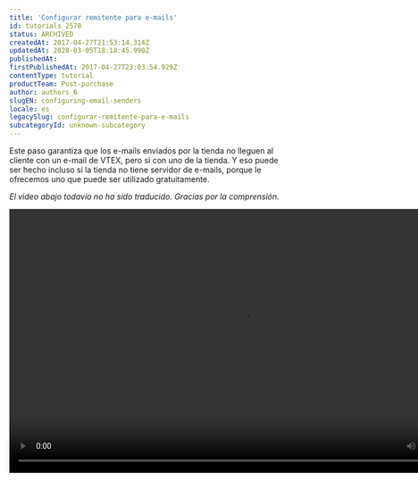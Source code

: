 ```yaml
---
title: 'Configurar remitente para e-mails'
id: tutorials_2578
status: ARCHIVED
createdAt: 2017-04-27T21:53:14.314Z
updatedAt: 2020-03-05T18:18:45.990Z
publishedAt: 
firstPublishedAt: 2017-04-27T23:03:54.929Z
contentType: tutorial
productTeam: Post-purchase
author: authors_6
slugEN: configuring-email-senders
locale: es
legacySlug: configurar-remitente-para-e-mails
subcategoryId: unknown-subcategory
---
```


Este paso garantiza que los e-mails enviados por la tienda no lleguen al cliente con un e-mail de VTEX, pero si con uno de la tienda. Y eso puede ser hecho incluso si la tienda no tiene servidor de e-mails, porque le ofrecemos uno que puede ser utilizado gratuitamente.

_El video abajo todavía no ha sido traducido. Gracias por la comprensión._

<video class="wp-video-shortcode" id="video-2578-2" width="840" height="473" preload="metadata" controls="controls"><source type="video/mp4" src="https://assets.contentful.com/alneenqid6w5/2yTQrL86mE62mI2UgCoqkC/cedc4f1ebe8ffcd2521f96338907dc3d/remetente.mp4?_=2" /></video>
